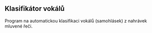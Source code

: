 ## Klasifikátor vokálů
Program na automatickou klasifikaci vokálů (samohlásek) z nahrávek mluvené řeči. 
